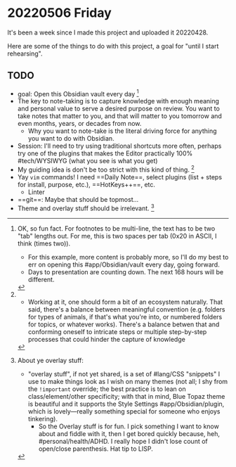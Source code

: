 # 20220506 Friday

It's been a week since I made this project and uploaded it 20220428. 

Here are some of the things to do with this project, a goal for "until I start rehearsing".

## TODO

- goal: Open this Obsidian vault every day [^1]
- The key to note-taking is to capture knowledge with enough meaning and personal value to serve a desired purpose on review. You want to take notes that matter to you, and that will matter to you tomorrow and even months, years, or decades from now.
	- Why you want to note-take is the literal driving force for anything you want to do with Obsidian. 
- Session: I'll need to try using traditional shortcuts more often, perhaps try one of the plugins that makes the Editor practically 100% #tech/WYSIWYG (what you see is what you get)
- My guiding idea is don't be too strict with this kind of thing. [^3]
- Yay `vim` commands! I need ==Daily Note==, select plugins (list + steps for install, purpose, etc.), ==HotKeys++==, etc. 
	- Linter
- ==git==: Maybe that should be topmost...
- Theme and overlay stuff should be irrelevant. [^2]

[^1]: OK, so fun fact. For footnotes to be multi-line, the text has to be two "tab" lengths out. For me, this is two spaces per tab (0x20 in ASCII, I think (times two)).
    - For this example, more content is probably more, so I'll do my best to err on opening this #app/Obsidian/vault every day, going forward.
    - Days to presentation are counting down. The next 168 hours will be different. 

[^2]: About ye overlay stuff:
    - "overlay stuff", if not yet shared, is a set of #lang/CSS "snippets" I use to make things look as I wish on many themes (not all; I shy from the `!important` override; the best practice is to lean on class/element/other specificity; with that in mind, Blue Topaz theme is beautiful and it supports the Style Settings #app/Obsidian/plugin, which is lovely&mdash;really something special for someone who enjoys tinkering). 
		- So the Overlay stuff is for fun. I pick something I want to know about and fiddle with it, then I get bored quickly because, heh, #personal/health/ADHD. I really hope I didn't lose count of open/close parenthesis. Hat tip to LISP.

[^3]: 
    - Working at it, one should form a bit of an ecosystem naturally. That said, there's a balance between meaningful convention (e.g. folders for types of animals, if that's what you're into, or numbered folders for topics, or whatever works). There's a balance betwen that and conforming oneself to intricate steps or multiple step-by-step processes that could hinder the capture of knowledge